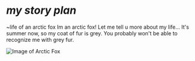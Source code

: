 # ***my story plan***
~life of an arctic fox
Im an arctic fox! Let me tell u more about my life...
It's summer now, so my coat of fur is grey. You probably won't be able to recognize me with grey fur.

![Image of Arctic Fox](https://www.google.com/url?sa=i&url=https%3A%2F%2Fwww.pinterest.com%2Fpin%2F719450109199212140%2F&psig=AOvVaw3N14SeOGaOQqbUOh1YtJe2&ust=1600770096268000&source=images&cd=vfe&ved=0CAIQjRxqFwoTCNDPm76D-usCFQAAAAAdAAAAABAK)
